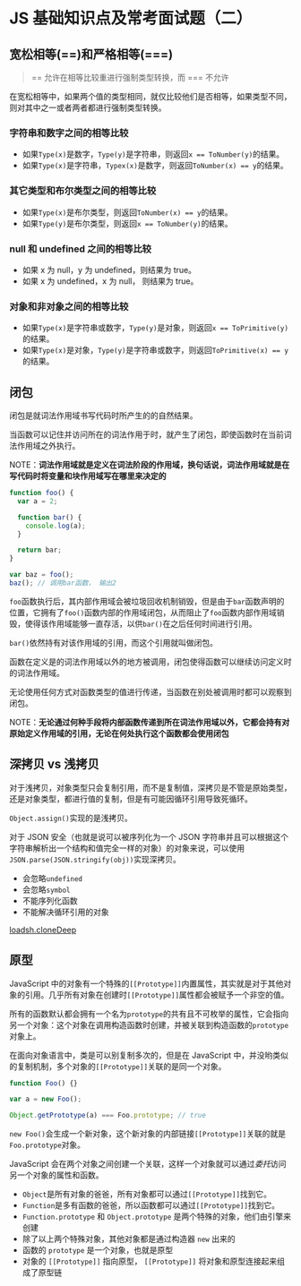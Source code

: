 # JS 基础知识点及常考面试题（二）

## 宽松相等(==)和严格相等(===)

> == 允许在相等比较重进行强制类型转换，而 === 不允许

在宽松相等中，如果两个值的类型相同，就仅比较他们是否相等，如果类型不同，则对其中之一或者两者都进行强制类型转换。

### 字符串和数字之间的相等比较

- 如果`Type(x)`是数字，`Type(y)`是字符串，则返回`x == ToNumber(y)`的结果。
- 如果`Type(x)`是字符串，`Typex(x)`是数字，则返回`ToNumber(x) == y`的结果。

### 其它类型和布尔类型之间的相等比较

- 如果`Type(x)`是布尔类型，则返回`ToNumber(x) == y`的结果。
- 如果`Type(y)`是布尔类型，则返回`x == ToNumber(y)`的结果。

### null 和 undefined 之间的相等比较

- 如果 x 为 null，y 为 undefined，则结果为 true。
- 如果 x 为 undefined，x 为 null， 则结果为 true。

### 对象和非对象之间的相等比较

- 如果`Type(x)`是字符串或数字，`Type(y)`是对象，则返回`x == ToPrimitive(y)`的结果。
- 如果`Type(x)`是对象，`Type(y)`是字符串或数字，则返回`ToPrimitive(x) == y`的结果。

## 闭包

闭包是就词法作用域书写代码时所产生的的自然结果。

当函数可以记住并访问所在的词法作用于时，就产生了闭包，即使函数时在当前词法作用域之外执行。

NOTE：**词法作用域就是定义在词法阶段的作用域，换句话说，词法作用域就是在写代码时将变量和块作用域写在哪里来决定的**

```js
function foo() {
  var a = 2;

  function bar() {
    console.log(a);
  }

  return bar;
}

var baz = foo();
baz(); // 调用bar函数， 输出2
```

`foo`函数执行后，其内部作用域会被垃圾回收机制销毁，但是由于`bar`函数声明的位置，它拥有了`foo()`函数内部的作用域闭包，从而阻止了`foo`函数内部作用域销毁，使得该作用域能够一直存活，以供`bar()`在之后任何时间进行引用。

`bar()`依然持有对该作用域的引用，而这个引用就叫做闭包。

函数在定义是的词法作用域以外的地方被调用，闭包使得函数可以继续访问定义时的词法作用域。

无论使用任何方式对函数类型的值进行传递，当函数在别处被调用时都可以观察到闭包。

NOTE：**无论通过何种手段将内部函数传递到所在词法作用域以外，它都会持有对原始定义作用域的引用，无论在何处执行这个函数都会使用闭包**

## 深拷贝 vs 浅拷贝

对于浅拷贝，对象类型只会复制引用，而不是复制值，深拷贝是不管是原始类型，还是对象类型，都进行值的复制，但是有可能因循环引用导致死循环。

`Object.assign()`实现的是浅拷贝。

对于 JSON 安全（也就是说可以被序列化为一个 JSON 字符串并且可以根据这个字符串解析出一个结构和值完全一样的对象）的对象来说，可以使用`JSON.parse(JSON.stringify(obj))`实现深拷贝。

- 会忽略`undefined`
- 会忽略`symbol`
- 不能序列化函数
- 不能解决循环引用的对象

[loadsh.cloneDeep](https://lodash.com/docs#cloneDeep)

## 原型

JavaScript 中的对象有一个特殊的`[[Prototype]]`内置属性，其实就是对于其他对象的引用。几乎所有对象在创建时`[[Prototype]]`属性都会被赋予一个非空的值。

所有的函数默认都会拥有一个名为`prototype`的共有且不可枚举的属性，它会指向另一个对象：这个对象在调用构造函数时创建，并被关联到构造函数的`prototype`对象上。

在面向对象语言中，类是可以别复制多次的，但是在 JavaScript 中，并没哟类似的复制机制，多个对象的`[[Prototype]]`关联的是同一个对象。

```js
function Foo() {}

var a = new Foo();

Object.getPrototype(a) === Foo.prototype; // true
```

`new Foo()`会生成一个新对象，这个新对象的内部链接`[[Prototype]]`关联的就是`Foo.prototype`对象。

JavaScript 会在两个对象之间创建一个关联，这样一个对象就可以通过*委托*访问另一个对象的属性和函数。

- `Object`是所有对象的爸爸，所有对象都可以通过`[[Prototype]]`找到它。
- `Function`是多有函数的爸爸，所以函数都可以通过`[[Prototype]]`找到它。
- `Function.prototype` 和 `Object.prototype` 是两个特殊的对象，他们由引擎来创建
- 除了以上两个特殊对象，其他对象都是通过构造器 `new` 出来的
- 函数的 `prototype` 是一个对象，也就是原型
- 对象的 `[[Prototype]]` 指向原型， `[[Prototype]]` 将对象和原型连接起来组成了原型链
